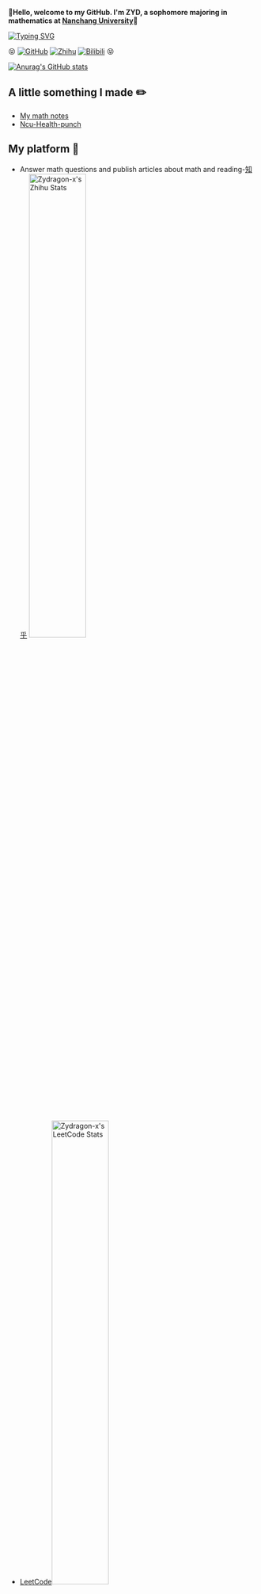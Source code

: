 
:ghost:**Hello, welcome to my GitHub. I'm ZYD, a sophomore majoring in mathematics at [Nanchang University](https://www.ncu.edu.cn/)**:school:

[![Typing SVG](https://readme-typing-svg.herokuapp.com?center=%E5%81%87&vCenter=%E5%81%87&lines=Abstractness+is+the+price+of+generality)](https://git.io/typing-svg)

:stuck_out_tongue_closed_eyes:
[![GitHub](https://img.shields.io/static/v1?label=Github&message=0&color=red&logo=github)](https://github.com/Zydragon-x)
[![Zhihu](https://img.shields.io/static/v1?label=Zhihu&message=216&color=blue&logo=zhihu&labelColor=abcdef)](https://www.zhihu.com/people/niu-l-28)
[![Bilibili](https://img.shields.io/badge/Bilibili-4-ff69b4)](https://space.bilibili.com/354150688)
:stuck_out_tongue_closed_eyes:



[![Anurag's GitHub stats](https://github-readme-stats.vercel.app/api?username=Zydragon-x&show_icons=true&theme=merko)](https://github.com/anuraghazra/github-readme-stats)


## A little something I made :pencil2:
- [My math notes](https://github.com/Zydragon-x/Ncu-math-notes)
- [Ncu-Health-punch](https://github.com/Zydragon-x/Ncu-Health-punch)


## My platform :space_invader:
- Answer math questions and publish articles about math and reading-[知乎](https://www.zhihu.com/people/niu-l-28) [<img src="https://stats.justsong.cn/api/zhihu?username=niu-l-28&theme=dark" alt="Zydragon-x's Zhihu Stats" width="49%" />](https://www.zhihu.com/people/niu-l-28)
- [LeetCode](https://leetcode.cn/u/zydragon-e/)[<img src="https://stats.justsong.cn/api/leetcode?username=Zydragon&cn=true&theme=dark" alt="Zydragon-x's LeetCode Stats" width="49%" />]([https://www.zhihu.com/people/niu-l-28](https://leetcode.cn/u/zydragon-e/))
- Release the street workout, leisure and other entertainment videos-[B站](https://space.bilibili.com/354150688)

## What am I studying recently :dart:
- **latex**
- **Matlab**
- **Mathematica**
- **Manimgl**
- **python**

